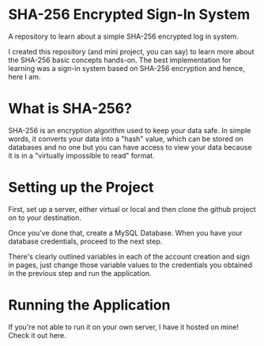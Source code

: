 # SHA-256 Encrypted Sign-In System
A repository to learn about a simple SHA-256 encrypted log in system.

I created this repository (and mini project, you can say) to learn more about the SHA-256 basic concepts hands-on. The best implementation for learning was a sign-in system based on SHA-256 encryption and hence, here I am.

# What is SHA-256?

SHA-256 is an encryption algorithm used to keep your data safe. In simple words, it converts your data into a "hash" value, which can be stored on databases and no one but you can have access to view your data because it is in a "virtually impossible to read" format.

# Setting up the Project

First, set up a server, either virtual or local and then clone the github project on to your destination. 

Once you've done that, create a MySQL Database. When you have your database credentials, proceed to the next step.

There's clearly outlined variables in each of the account creation and sign in pages, just change those variable values to the credentials you obtained in the previous step and run the application. 

# Running the Application

If you're not able to run it on your own server, I have it hosted on mine! Check it out here.